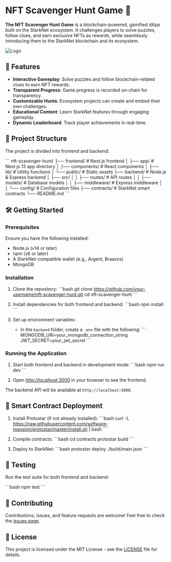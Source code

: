 # NFT Scavenger Hunt Game 🎯

**The NFT Scavenger Hunt Game** is a blockchain-powered, gamified dApp built on the StarkNet ecosystem. It challenges players to solve puzzles, follow clues, and earn exclusive NFTs as rewards, while seamlessly introducing them to the StarkNet blockchain and its ecosystem.

![Logo](https://github.com/DistinctCodes/NFT-Scavenger-Hunt-Game/blob/main/frontend/public/NFTT.PNG)

## 📌 Features

- **Interactive Gameplay**: Solve puzzles and follow blockchain-related clues to earn NFT rewards.
- **Transparent Progress**: Game progress is recorded on-chain for transparency.
- **Customizable Hunts**: Ecosystem projects can create and embed their own challenges.
- **Educational Content**: Learn StarkNet features through engaging gameplay.
- **Dynamic Leaderboard**: Track player achievements in real-time.

## 🚀 Project Structure

The project is divided into frontend and backend:

\`\`\`
nft-scavenger-hunt/
├── frontend/ # Next.js frontend
│ ├── app/ # Next.js 13 app directory
│ ├── components/ # React components
│ ├── lib/ # Utility functions
│ └── public/ # Static assets
├── backend/ # Node.js & Express backend
│ ├── src/
│ │ ├── routes/ # API routes
│ │ ├── models/ # Database models
│ │ ├── middleware/ # Express middleware
│ │ └── config/ # Configuration files
├── contracts/ # StarkNet smart contracts
└── README.md
\`\`\`

## 🛠 Getting Started

### Prerequisites

Ensure you have the following installed:

- Node.js (v14 or later)
- npm (v6 or later)
- A StarkNet-compatible wallet (e.g., Argent, Braavos)
- MongoDB

### Installation

1. Clone the repository:
   \`\`\`bash
   git clone https://github.com/your-username/nft-scavenger-hunt.git
   cd nft-scavenger-hunt
   \`\`\`

2. Install dependencies for both frontend and backend:
   \`\`\`bash
   npm install
   \`\`\`

3. Set up environment variables:
   - In the `backend` folder, create a `.env` file with the following:
     \`\`\`
     MONGODB_URI=your_mongodb_connection_string
     JWT_SECRET=your_jwt_secret
     \`\`\`

### Running the Application

1. Start both frontend and backend in development mode:
   \`\`\`bash
   npm run dev
   \`\`\`

2. Open [http://localhost:3000](http://localhost:3000) in your browser to see the frontend.

The backend API will be available at `http://localhost:5000`.

## 🔗 Smart Contract Deployment

1. Install Protostar (if not already installed):
   \`\`\`bash
   curl -L https://raw.githubusercontent.com/software-mansion/protostar/master/install.sh | bash
   \`\`\`

2. Compile contracts:
   \`\`\`bash
   cd contracts
   protostar build
   \`\`\`

3. Deploy to StarkNet:
   \`\`\`bash
   protostar deploy ./build/main.json
   \`\`\`

## 🧪 Testing

Run the test suite for both frontend and backend:

\`\`\`bash
npm test
\`\`\`

## 🤝 Contributing

Contributions, issues, and feature requests are welcome! Feel free to check the [issues page](https://github.com/your-username/nft-scavenger-hunt/issues).

## 📄 License

This project is licensed under the MIT License - see the [LICENSE](LICENSE) file for details.
